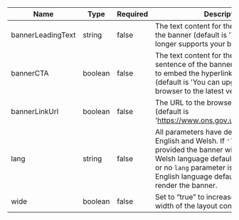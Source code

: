 | Name              | Type    | Required | Description                                                                                                                                                                                                                                                        |
| ----------------- | ------- | -------- | ------------------------------------------------------------------------------------------------------------------------------------------------------------------------------------------------------------------------------------------------------------------ |
| bannerLeadingText | string  | false    | The text content for the first sentence of the banner (default is 'This website no longer supports your browser.')                                                                                                                                                 |
| bannerCTA         | boolean | false    | The text content for the second sentence of the banner. HTML is allowed to embed the hyperlink for `bannerLinkUrl` (default is 'You can upgrade your browser to the latest version.')                                                                              |
| bannerLinkUrl     | boolean | false    | The URL to the browsers help page (default is 'https://www.ons.gov.uk/help/browsers')                                                                                                                                                                              |
| lang              | string  | false    | All parameters have defaults for both English and Welsh. If `'lang': 'cy'` is provided the banner will render with Welsh language defaults. If `'lang': 'en'` or no `lang` parameter is provided then English language defaults will be used to render the banner. |
| wide              | boolean | false    | Set to “true” to increase the maximum width of the layout container to 1280px                                                                                                                                                                                      |
